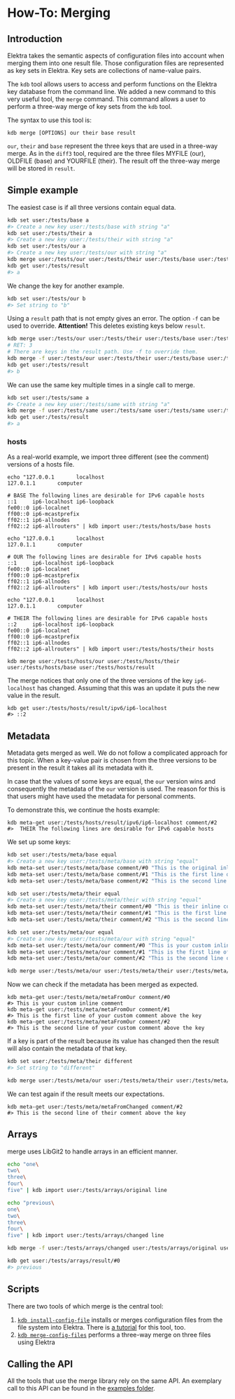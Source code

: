 # How-To: Merging

## Introduction

Elektra takes the semantic aspects of configuration files into account when merging them into one result file.
Those configuration files are represented as key sets in Elektra. Key sets are collections of name-value pairs.

The `kdb` tool allows users to access and perform functions on the Elektra key database from the command line.
We added a new command to this very useful tool, the `merge` command.
This command allows a user to perform a three-way merge
of key sets from the `kdb` tool.

The syntax to use this tool is:

`kdb merge [OPTIONS] our their base result`

`our`, `their` and `base` represent the three keys that are used in a three-way merge.
As in the `diff3` tool, required are the three files MYFILE (our), OLDFILE (base) and YOURFILE (their).
The result off the three-way merge will be stored in `result`.

## Simple example

The easiest case is if all three versions contain equal data.

```sh
kdb set user:/tests/base a
#> Create a new key user:/tests/base with string "a"
kdb set user:/tests/their a
#> Create a new key user:/tests/their with string "a"
kdb set user:/tests/our a
#> Create a new key user:/tests/our with string "a"
kdb merge user:/tests/our user:/tests/their user:/tests/base user:/tests/result
kdb get user:/tests/result
#> a
```

We change the key for another example.

```sh
kdb set user:/tests/our b
#> Set string to "b"
```

Using a `result` path that is not empty gives an error.
The option `-f` can be used to override. **Attention!** This deletes existing keys below `result`.

```sh
kdb merge user:/tests/our user:/tests/their user:/tests/base user:/tests/result
# RET: 3
# There are keys in the result path. Use -f to override them.
kdb merge -f user:/tests/our user:/tests/their user:/tests/base user:/tests/result
kdb get user:/tests/result
#> b
```

We can use the same key multiple times in a single call to merge.

```sh
kdb set user:/tests/same a
#> Create a new key user:/tests/same with string "a"
kdb merge -f user:/tests/same user:/tests/same user:/tests/same user:/tests/result
kdb get user:/tests/result
#> a
```

### hosts

As a real-world example, we import three different (see the comment) versions of a hosts file.

```
echo "127.0.0.1       localhost
127.0.1.1       computer

# BASE The following lines are desirable for IPv6 capable hosts
::1     ip6-localhost ip6-loopback
fe00::0 ip6-localnet
ff00::0 ip6-mcastprefix
ff02::1 ip6-allnodes
ff02::2 ip6-allrouters" | kdb import user:/tests/hosts/base hosts

echo "127.0.0.1       localhost
127.0.1.1       computer

# OUR The following lines are desirable for IPv6 capable hosts
::1     ip6-localhost ip6-loopback
fe00::0 ip6-localnet
ff00::0 ip6-mcastprefix
ff02::1 ip6-allnodes
ff02::2 ip6-allrouters" | kdb import user:/tests/hosts/our hosts

echo "127.0.0.1       localhost
127.0.1.1       computer

# THEIR The following lines are desirable for IPv6 capable hosts
::2     ip6-localhost ip6-loopback
fe00::0 ip6-localnet
ff00::0 ip6-mcastprefix
ff02::1 ip6-allnodes
ff02::2 ip6-allrouters" | kdb import user:/tests/hosts/their hosts

kdb merge user:/tests/hosts/our user:/tests/hosts/their user:/tests/hosts/base user:/tests/hosts/result
```

The merge notices that only one of the three versions of the key `ip6-localhost` has changed.
Assuming that this was an update it puts the new value in the result.

```
kdb get user:/tests/hosts/result/ipv6/ip6-localhost
#> ::2
```

## Metadata

Metadata gets merged as well.
We do not follow a complicated approach for this topic.
When a key-value pair is chosen from the three versions to be present in the result it takes all its metadata with it.

In case that the values of some keys are equal, the `our` version wins and consequently the metadata of the `our` version is used.
The reason for this is that users might have used the metadata for personal comments.

To demonstrate this, we continue the hosts example:

<!--- Some ini tests fail with multiline metadata => no sh => no Markdown shell
recorder tests -->

```
kdb meta-get user:/tests/hosts/result/ipv6/ip6-localhost comment/#2
#>  THEIR The following lines are desirable for IPv6 capable hosts
```

We set up some keys:

```sh
kdb set user:/tests/meta/base equal
#> Create a new key user:/tests/meta/base with string "equal"
kdb meta-set user:/tests/meta/base comment/#0 "This is the original inline comment"
kdb meta-set user:/tests/meta/base comment/#1 "This is the first line of the original comment above the key"
kdb meta-set user:/tests/meta/base comment/#2 "This is the second line of the original comment above the key"

kdb set user:/tests/meta/their equal
#> Create a new key user:/tests/meta/their with string "equal"
kdb meta-set user:/tests/meta/their comment/#0 "This is their inline comment"
kdb meta-set user:/tests/meta/their comment/#1 "This is the first line of their comment above the key"
kdb meta-set user:/tests/meta/their comment/#2 "This is the second line of their comment above the key"

kdb set user:/tests/meta/our equal
#> Create a new key user:/tests/meta/our with string "equal"
kdb meta-set user:/tests/meta/our comment/#0 "This is your custom inline comment"
kdb meta-set user:/tests/meta/our comment/#1 "This is the first line of your custom comment above the key"
kdb meta-set user:/tests/meta/our comment/#2 "This is the second line of your custom comment above the key"

kdb merge user:/tests/meta/our user:/tests/meta/their user:/tests/meta/base user:/tests/meta/metaFromOur
```

Now we can check if the metadata has been merged as expected.

<!--- Some ini tests fail with multiline metadata => no sh => no Markdown shell
recorder tests -->

```
kdb meta-get user:/tests/meta/metaFromOur comment/#0
#> This is your custom inline comment
kdb meta-get user:/tests/meta/metaFromOur comment/#1
#> This is the first line of your custom comment above the key
kdb meta-get user:/tests/meta/metaFromOur comment/#2
#> This is the second line of your custom comment above the key
```

If a key is part of the result because its value has changed then the result will also contain the metadata of that key.

```sh
kdb set user:/tests/meta/their different
#> Set string to "different"

kdb merge user:/tests/meta/our user:/tests/meta/their user:/tests/meta/base user:/tests/meta/metaFromChanged
```

We can test again if the result meets our expectations.

<!--- Some ini tests fail with multiline metadata => no sh => no Markdown shell
recorder tests -->

```
kdb meta-get user:/tests/meta/metaFromChanged comment/#2
#> This is the second line of their comment above the key
```

## Arrays

merge uses LibGit2 to handle arrays in an efficient manner.

```sh
echo "one\
two\
three\
four\
five" | kdb import user:/tests/arrays/original line

echo "previous\
one\
two\
three\
four\
five" | kdb import user:/tests/arrays/changed line

kdb merge -f user:/tests/arrays/changed user:/tests/arrays/original user:/tests/arrays/original user:/tests/arrays/result

kdb get user:/tests/arrays/result/#0
#> previous
```

## Scripts

There are two tools of which merge is the central tool:

1. [`kdb install-config-file`](/doc/help/kdb-install-config-file.md) installs or merges configuration files from the file system into
   Elektra. There is [a tutorial](/doc/tutorials/install-config-files.md) for this tool, too.
2. [`kdb merge-config-files`](/doc/help/kdb-merge-config-files) performs a three-way merge on three files using Elektra

## Calling the API

All the tools that use the merge library rely on the same API.
An exemplary call to this API can be found in the [examples folder](/examples/kdbset.c).
